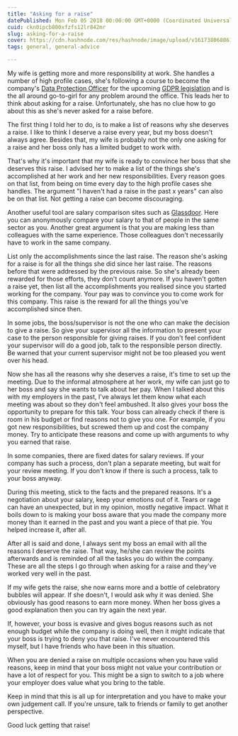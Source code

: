 ```yaml
---
title: "Asking for a raise"
datePublished: Mon Feb 05 2018 00:00:00 GMT+0000 (Coordinated Universal Time)
cuid: ckn0ipcb800xfzfs12lr842mr
slug: asking-for-a-raise
cover: https://cdn.hashnode.com/res/hashnode/image/upload/v1617380688615/VKJiVsw9F.jpeg
tags: general, general-advice

---
```



My wife is getting more and more responsibility at work. She handles a number of high profile cases, she's following a course to become the company's [Data Protection Officer](https://edps.europa.eu/data-protection/data-protection/reference-library/data-protection-officer-dpo_en) for the upcoming [GDPR legislation](https://www.eugdpr.org/) and is the all around go-to-girl for any problem around the office. This leads her to think about asking for a raise. Unfortunately, she has no clue how to go about this as she's never asked for a raise before.

The first thing I told her to do, is to make a list of reasons why she deserves a raise. I like to think I deserve a raise every year, but my boss doesn't always agree. Besides that, my wife is probably not the only one asking for a raise and her boss only has a limited budget to work with.

That's why it's important that my wife is ready to convince her boss that she deserves this raise. I advised her to make a list of the things she's accomplished at her work and her new responsibilities. Every reason goes on that list, from being on time every day to the high profile cases she handles. The argument "I haven't had a raise in the past x years" can also be on that list. Not getting a raise can become discouraging.

Another useful tool are salary comparison sites such as [Glassdoor](https://www.glassdoor.com/). Here you can anonymously compare your salary to that of people in the same sector as you. Another great argument is that you are making less than colleagues with the same experience. Those colleagues don't necessarily have to work in the same company.

List only the accomplishments since the last raise. The reason she's asking for a raise is for all the things she did since her last raise. The reasons before that were addressed by the previous raise. So she's already been rewarded for those efforts, they don't count anymore. If you haven't gotten a raise yet, then list all the accomplishments you realised since you started working for the company. Your pay was to convince you to come work for this company. This raise is the reward for all the things you've accomplished since then.

In some jobs, the boss/supervisor is not the one who can make the decision to give a raise. So give your supervisor all the information to present your case to the person responsible for giving raises. If you don't feel confident your supervisor will do a good job, talk to the responsible person directly. Be warned that your current supervisor might not be too pleased you went over his head.

Now she has all the reasons why she deserves a raise, it's time to set up the meeting. Due to the informal atmosphere at her work, my wife can just go to her boss and say she wants to talk about her pay. When I talked about this with my employers in the past, I've always let them know what each meeting was about so they don't feel ambushed. It also gives your boss the opportunity to prepare for this talk. Your boss can already check if there is room in his budget or find reasons not to give you one. For example, if you got new responsibilities, but screwed them up and cost the company money. Try to anticipate these reasons and come up with arguments to why you earned that raise.

In some companies, there are fixed dates for salary reviews. If your company has such a process, don't plan a separate meeting, but wait for your review meeting. If you don't know if there is such a process, talk to your boss anyway.

During this meeting, stick to the facts and the prepared reasons. It's a negotiation about your salary, keep your emotions out of it. Tears or rage can have an unexpected, but in my opinion, mostly negative impact. What it boils down to is making your boss aware that you made the company more money than it earned in the past and you want a piece of that pie. You helped increase it, after all.

After all is said and done, I always sent my boss an email with all the reasons I deserve the raise. That way, he/she can review the points afterwards and is reminded of all the tasks you do within the company. These are all the steps I go through when asking for a raise and they've worked very well in the past.

If my wife gets the raise, she now earns more and a bottle of celebratory bubbles will appear. If she doesn't, I would ask why it was denied. She obviously has good reasons to earn more money. When her boss gives a good explanation then you can try again the next year.

If, however, your boss is evasive and gives bogus reasons such as not enough budget while the company is doing well, then it might indicate that your boss is trying to deny you that raise. I've never encountered this myself, but I have friends who have been in this situation.

When you are denied a raise on multiple occasions when you have valid reasons, keep in mind that your boss might not value your contribution or have a lot of respect for you. This might be a sign to switch to a job where your employer does value what you bring to the table.

Keep in mind that this is all up for interpretation and you have to make your own judgement call. If you're unsure, talk to friends or family to get another perspective.

Good luck getting that raise!
